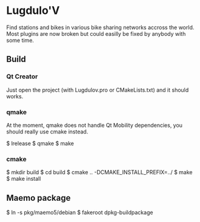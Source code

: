 # Lugdulo'V

Find stations and bikes in various bike sharing networks accross the world.
Most plugins are now broken but could easilly be fixed by anybody with some time.

## Build

### Qt Creator

Just open the project (with Lugdulov.pro or CMakeLists.txt) and it should works.

### qmake

At the moment, qmake does not handle Qt Mobility dependencies, you should really use
cmake instead.

$ lrelease
$ qmake
$ make

### cmake

$ mkdir build
$ cd build
$ cmake .. -DCMAKE_INSTALL_PREFIX=../
$ make
$ make install

## Maemo package

$ ln -s pkg/maemo5/debian
$ fakeroot dpkg-buildpackage
